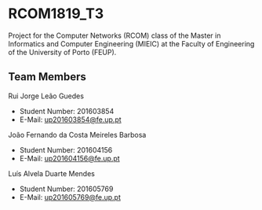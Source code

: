 # RCOM1819_T3

Project for the Computer Networks (RCOM) class of the Master in Informatics and Computer Engineering (MIEIC) at the Faculty of Engineering of the University of Porto (FEUP). 


## Team Members 


Rui Jorge Leão Guedes <br>
* Student Number: 201603854
* E-Mail: up201603854@fe.up.pt

João Fernando da Costa Meireles Barbosa <br>
* Student Number: 201604156
* E-Mail: up201604156@fe.up.pt

Luís Alvela Duarte Mendes <br>
* Student Number: 201605769
* E-Mail: up201605769@fe.up.pt 
